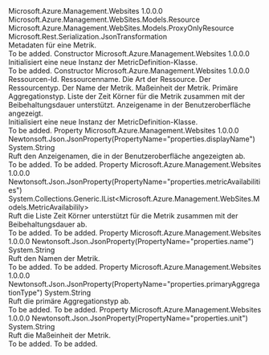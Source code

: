 <Type Name="MetricDefinition" FullName="Microsoft.Azure.Management.WebSites.Models.MetricDefinition">
  <TypeSignature Language="C#" Value="public class MetricDefinition : Microsoft.Azure.Management.WebSites.Models.ProxyOnlyResource" />
  <TypeSignature Language="ILAsm" Value=".class public auto ansi beforefieldinit MetricDefinition extends Microsoft.Azure.Management.WebSites.Models.ProxyOnlyResource" />
  <TypeSignature Language="DocId" Value="T:Microsoft.Azure.Management.WebSites.Models.MetricDefinition" />
  <TypeSignature Language="VB.NET" Value="Public Class MetricDefinition&#xA;Inherits ProxyOnlyResource" />
  <TypeSignature Language="F#" Value="type MetricDefinition = class&#xA;    inherit ProxyOnlyResource" />
  <AssemblyInfo>
    <AssemblyName>Microsoft.Azure.Management.Websites</AssemblyName>
    <AssemblyVersion>1.0.0.0</AssemblyVersion>
  </AssemblyInfo>
  <Base>
    <BaseTypeName>Microsoft.Azure.Management.WebSites.Models.Resource</BaseTypeName>
    <BaseTypeName FrameworkAlternate="azure-dotnet">Microsoft.Azure.Management.WebSites.Models.ProxyOnlyResource</BaseTypeName>
  </Base>
  <Interfaces />
  <Attributes>
    <Attribute>
      <AttributeName>Microsoft.Rest.Serialization.JsonTransformation</AttributeName>
    </Attribute>
  </Attributes>
  <Docs>
    <summary>
            Metadaten für eine Metrik.
            </summary>
    <remarks>To be added.</remarks>
  </Docs>
  <Members>
    <Member MemberName=".ctor">
      <MemberSignature Language="C#" Value="public MetricDefinition ();" />
      <MemberSignature Language="ILAsm" Value=".method public hidebysig specialname rtspecialname instance void .ctor() cil managed" />
      <MemberSignature Language="DocId" Value="M:Microsoft.Azure.Management.WebSites.Models.MetricDefinition.#ctor" />
      <MemberSignature Language="VB.NET" Value="Public Sub New ()" />
      <MemberType>Constructor</MemberType>
      <AssemblyInfo>
        <AssemblyName>Microsoft.Azure.Management.Websites</AssemblyName>
        <AssemblyVersion>1.0.0.0</AssemblyVersion>
      </AssemblyInfo>
      <Parameters />
      <Docs>
        <summary>
            Initialisiert eine neue Instanz der MetricDefinition-Klasse.
            </summary>
        <remarks>To be added.</remarks>
      </Docs>
    </Member>
    <Member MemberName=".ctor">
      <MemberSignature Language="C#" Value="public MetricDefinition (string id = null, string name = null, string kind = null, string type = null, string metricDefinitionName = null, string unit = null, string primaryAggregationType = null, System.Collections.Generic.IList&lt;Microsoft.Azure.Management.WebSites.Models.MetricAvailabilily&gt; metricAvailabilities = null, string displayName = null);" />
      <MemberSignature Language="ILAsm" Value=".method public hidebysig specialname rtspecialname instance void .ctor(string id, string name, string kind, string type, string metricDefinitionName, string unit, string primaryAggregationType, class System.Collections.Generic.IList`1&lt;class Microsoft.Azure.Management.WebSites.Models.MetricAvailabilily&gt; metricAvailabilities, string displayName) cil managed" />
      <MemberSignature Language="DocId" Value="M:Microsoft.Azure.Management.WebSites.Models.MetricDefinition.#ctor(System.String,System.String,System.String,System.String,System.String,System.String,System.String,System.Collections.Generic.IList{Microsoft.Azure.Management.WebSites.Models.MetricAvailabilily},System.String)" />
      <MemberSignature Language="VB.NET" Value="Public Sub New (Optional id As String = null, Optional name As String = null, Optional kind As String = null, Optional type As String = null, Optional metricDefinitionName As String = null, Optional unit As String = null, Optional primaryAggregationType As String = null, Optional metricAvailabilities As IList(Of MetricAvailabilily) = null, Optional displayName As String = null)" />
      <MemberSignature Language="F#" Value="new Microsoft.Azure.Management.WebSites.Models.MetricDefinition : string * string * string * string * string * string * string * System.Collections.Generic.IList&lt;Microsoft.Azure.Management.WebSites.Models.MetricAvailabilily&gt; * string -&gt; Microsoft.Azure.Management.WebSites.Models.MetricDefinition" Usage="new Microsoft.Azure.Management.WebSites.Models.MetricDefinition (id, name, kind, type, metricDefinitionName, unit, primaryAggregationType, metricAvailabilities, displayName)" />
      <MemberType>Constructor</MemberType>
      <AssemblyInfo>
        <AssemblyName>Microsoft.Azure.Management.Websites</AssemblyName>
        <AssemblyVersion>1.0.0.0</AssemblyVersion>
      </AssemblyInfo>
      <Parameters>
        <Parameter Name="id" Type="System.String" />
        <Parameter Name="name" Type="System.String" />
        <Parameter Name="kind" Type="System.String" />
        <Parameter Name="type" Type="System.String" />
        <Parameter Name="metricDefinitionName" Type="System.String" />
        <Parameter Name="unit" Type="System.String" />
        <Parameter Name="primaryAggregationType" Type="System.String" />
        <Parameter Name="metricAvailabilities" Type="System.Collections.Generic.IList&lt;Microsoft.Azure.Management.WebSites.Models.MetricAvailabilily&gt;" />
        <Parameter Name="displayName" Type="System.String" />
      </Parameters>
      <Docs>
        <param name="id">Ressourcen-Id.</param>
        <param name="name">Ressourcenname.</param>
        <param name="kind">Die Art der Ressource.</param>
        <param name="type">Der Ressourcentyp.</param>
        <param name="metricDefinitionName">Der Name der Metrik.</param>
        <param name="unit">Maßeinheit der Metrik.</param>
        <param name="primaryAggregationType">Primäre Aggregationstyp.</param>
        <param name="metricAvailabilities">Liste der Zeit Körner für die Metrik zusammen mit der Beibehaltungsdauer unterstützt.</param>
        <param name="displayName">Anzeigename in der Benutzeroberfläche angezeigt.</param>
        <summary>
            Initialisiert eine neue Instanz der MetricDefinition-Klasse.
            </summary>
        <remarks>To be added.</remarks>
      </Docs>
    </Member>
    <Member MemberName="DisplayName">
      <MemberSignature Language="C#" Value="public string DisplayName { get; }" />
      <MemberSignature Language="ILAsm" Value=".property instance string DisplayName" />
      <MemberSignature Language="DocId" Value="P:Microsoft.Azure.Management.WebSites.Models.MetricDefinition.DisplayName" />
      <MemberSignature Language="VB.NET" Value="Public ReadOnly Property DisplayName As String" />
      <MemberSignature Language="F#" Value="member this.DisplayName : string" Usage="Microsoft.Azure.Management.WebSites.Models.MetricDefinition.DisplayName" />
      <MemberType>Property</MemberType>
      <AssemblyInfo>
        <AssemblyName>Microsoft.Azure.Management.Websites</AssemblyName>
        <AssemblyVersion>1.0.0.0</AssemblyVersion>
      </AssemblyInfo>
      <Attributes>
        <Attribute>
          <AttributeName>Newtonsoft.Json.JsonProperty(PropertyName="properties.displayName")</AttributeName>
        </Attribute>
      </Attributes>
      <ReturnValue>
        <ReturnType>System.String</ReturnType>
      </ReturnValue>
      <Docs>
        <summary>
            Ruft den Anzeigenamen, die in der Benutzeroberfläche angezeigten ab.
            </summary>
        <value>To be added.</value>
        <remarks>To be added.</remarks>
      </Docs>
    </Member>
    <Member MemberName="MetricAvailabilities">
      <MemberSignature Language="C#" Value="public System.Collections.Generic.IList&lt;Microsoft.Azure.Management.WebSites.Models.MetricAvailabilily&gt; MetricAvailabilities { get; }" />
      <MemberSignature Language="ILAsm" Value=".property instance class System.Collections.Generic.IList`1&lt;class Microsoft.Azure.Management.WebSites.Models.MetricAvailabilily&gt; MetricAvailabilities" />
      <MemberSignature Language="DocId" Value="P:Microsoft.Azure.Management.WebSites.Models.MetricDefinition.MetricAvailabilities" />
      <MemberSignature Language="VB.NET" Value="Public ReadOnly Property MetricAvailabilities As IList(Of MetricAvailabilily)" />
      <MemberSignature Language="F#" Value="member this.MetricAvailabilities : System.Collections.Generic.IList&lt;Microsoft.Azure.Management.WebSites.Models.MetricAvailabilily&gt;" Usage="Microsoft.Azure.Management.WebSites.Models.MetricDefinition.MetricAvailabilities" />
      <MemberType>Property</MemberType>
      <AssemblyInfo>
        <AssemblyName>Microsoft.Azure.Management.Websites</AssemblyName>
        <AssemblyVersion>1.0.0.0</AssemblyVersion>
      </AssemblyInfo>
      <Attributes>
        <Attribute>
          <AttributeName>Newtonsoft.Json.JsonProperty(PropertyName="properties.metricAvailabilities")</AttributeName>
        </Attribute>
      </Attributes>
      <ReturnValue>
        <ReturnType>System.Collections.Generic.IList&lt;Microsoft.Azure.Management.WebSites.Models.MetricAvailabilily&gt;</ReturnType>
      </ReturnValue>
      <Docs>
        <summary>
            Ruft die Liste Zeit Körner unterstützt für die Metrik zusammen mit der Beibehaltungsdauer ab.
            </summary>
        <value>To be added.</value>
        <remarks>To be added.</remarks>
      </Docs>
    </Member>
    <Member MemberName="MetricDefinitionName">
      <MemberSignature Language="C#" Value="public string MetricDefinitionName { get; }" />
      <MemberSignature Language="ILAsm" Value=".property instance string MetricDefinitionName" />
      <MemberSignature Language="DocId" Value="P:Microsoft.Azure.Management.WebSites.Models.MetricDefinition.MetricDefinitionName" />
      <MemberSignature Language="VB.NET" Value="Public ReadOnly Property MetricDefinitionName As String" />
      <MemberSignature Language="F#" Value="member this.MetricDefinitionName : string" Usage="Microsoft.Azure.Management.WebSites.Models.MetricDefinition.MetricDefinitionName" />
      <MemberType>Property</MemberType>
      <AssemblyInfo>
        <AssemblyName>Microsoft.Azure.Management.Websites</AssemblyName>
        <AssemblyVersion>1.0.0.0</AssemblyVersion>
      </AssemblyInfo>
      <Attributes>
        <Attribute>
          <AttributeName>Newtonsoft.Json.JsonProperty(PropertyName="properties.name")</AttributeName>
        </Attribute>
      </Attributes>
      <ReturnValue>
        <ReturnType>System.String</ReturnType>
      </ReturnValue>
      <Docs>
        <summary>
            Ruft den Namen der Metrik.
            </summary>
        <value>To be added.</value>
        <remarks>To be added.</remarks>
      </Docs>
    </Member>
    <Member MemberName="PrimaryAggregationType">
      <MemberSignature Language="C#" Value="public string PrimaryAggregationType { get; }" />
      <MemberSignature Language="ILAsm" Value=".property instance string PrimaryAggregationType" />
      <MemberSignature Language="DocId" Value="P:Microsoft.Azure.Management.WebSites.Models.MetricDefinition.PrimaryAggregationType" />
      <MemberSignature Language="VB.NET" Value="Public ReadOnly Property PrimaryAggregationType As String" />
      <MemberSignature Language="F#" Value="member this.PrimaryAggregationType : string" Usage="Microsoft.Azure.Management.WebSites.Models.MetricDefinition.PrimaryAggregationType" />
      <MemberType>Property</MemberType>
      <AssemblyInfo>
        <AssemblyName>Microsoft.Azure.Management.Websites</AssemblyName>
        <AssemblyVersion>1.0.0.0</AssemblyVersion>
      </AssemblyInfo>
      <Attributes>
        <Attribute>
          <AttributeName>Newtonsoft.Json.JsonProperty(PropertyName="properties.primaryAggregationType")</AttributeName>
        </Attribute>
      </Attributes>
      <ReturnValue>
        <ReturnType>System.String</ReturnType>
      </ReturnValue>
      <Docs>
        <summary>
            Ruft die primäre Aggregationstyp ab.
            </summary>
        <value>To be added.</value>
        <remarks>To be added.</remarks>
      </Docs>
    </Member>
    <Member MemberName="Unit">
      <MemberSignature Language="C#" Value="public string Unit { get; }" />
      <MemberSignature Language="ILAsm" Value=".property instance string Unit" />
      <MemberSignature Language="DocId" Value="P:Microsoft.Azure.Management.WebSites.Models.MetricDefinition.Unit" />
      <MemberSignature Language="VB.NET" Value="Public ReadOnly Property Unit As String" />
      <MemberSignature Language="F#" Value="member this.Unit : string" Usage="Microsoft.Azure.Management.WebSites.Models.MetricDefinition.Unit" />
      <MemberType>Property</MemberType>
      <AssemblyInfo>
        <AssemblyName>Microsoft.Azure.Management.Websites</AssemblyName>
        <AssemblyVersion>1.0.0.0</AssemblyVersion>
      </AssemblyInfo>
      <Attributes>
        <Attribute>
          <AttributeName>Newtonsoft.Json.JsonProperty(PropertyName="properties.unit")</AttributeName>
        </Attribute>
      </Attributes>
      <ReturnValue>
        <ReturnType>System.String</ReturnType>
      </ReturnValue>
      <Docs>
        <summary>
            Ruft die Maßeinheit der Metrik.
            </summary>
        <value>To be added.</value>
        <remarks>To be added.</remarks>
      </Docs>
    </Member>
  </Members>
</Type>